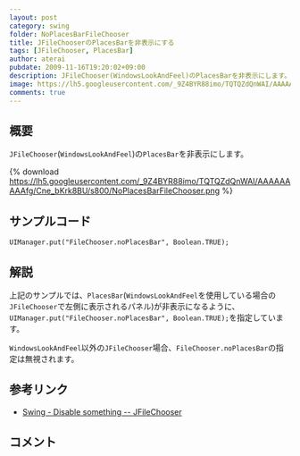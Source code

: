 ```yaml
---
layout: post
category: swing
folder: NoPlacesBarFileChooser
title: JFileChooserのPlacesBarを非表示にする
tags: [JFileChooser, PlacesBar]
author: aterai
pubdate: 2009-11-16T19:20:02+09:00
description: JFileChooser(WindowsLookAndFeel)のPlacesBarを非表示にします。
image: https://lh5.googleusercontent.com/_9Z4BYR88imo/TQTQZdQnWAI/AAAAAAAAAfg/Cne_bKrk8BU/s800/NoPlacesBarFileChooser.png
comments: true
---
```

## 概要
`JFileChooser`(`WindowsLookAndFeel`)の`PlacesBar`を非表示にします。

{% download https://lh5.googleusercontent.com/_9Z4BYR88imo/TQTQZdQnWAI/AAAAAAAAAfg/Cne_bKrk8BU/s800/NoPlacesBarFileChooser.png %}

## サンプルコード
<pre class="prettyprint"><code>UIManager.put("FileChooser.noPlacesBar", Boolean.TRUE);
</code></pre>

## 解説
上記のサンプルでは、`PlacesBar`(`WindowsLookAndFeel`を使用している場合の`JFileChooser`で左側に表示されるパネル)が非表示になるように、`UIManager.put("FileChooser.noPlacesBar", Boolean.TRUE);`を指定しています。

`WindowsLookAndFeel`以外の`JFileChooser`場合、`FileChooser.noPlacesBar`の指定は無視されます。

## 参考リンク
- [Swing - Disable something -- JFileChooser](https://community.oracle.com/thread/1354867)

<!-- dummy comment line for breaking list -->

## コメント
